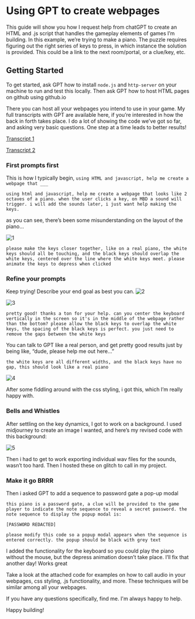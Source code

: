 # Using GPT to create webpages 

This guide will show you how I request help from chatGPT to create an HTML and .js script that handles the gameplay elements of games I’m building. In this example, we’re trying to make a piano. The puzzle requires figuring out the right series of keys to press, in which instance the solution is provided. This could be a link to the next room/portal, or a clue/key, etc.

## Getting Started

To get started, ask GPT how to install `node.js` and `http-server` on your machine to run and test this locally. Then ask GPT how to host HTML pages on github using github.io

There you can host all your webpages you intend to use in your game. My full transcripts with GPT are available here, if you’re interested in how the back in forth takes place. I do a lot of showing the code we’ve got so far, and asking very basic questions. One step at a time leads to better results!

[Transcript 1](https://chat.openai.com/share/3ad0b66c-fcf7-4c88-8bf7-0df72477f5cc)

[Transcript 2](https://chat.openai.com/share/ea817d7d-1da8-40aa-953d-39ce9e3e479f)

### First prompts first

This is how I typically begin, `using HTML and javascript, help me create a webpage that ___`

```
using html and javascript, help me create a webpage that looks like 2 octaves of a piano. when the user clicks a key, on MBD a sound will trigger. i will add the sounds later, i just want help making the keys.
```

as you can see, there’s been some misunderstanding on the layout of the piano…

![1](https://cdn.discordapp.com/attachments/1051281685234327613/1145385590687272960/1.png)
```
please make the keys closer together, like on a real piano, the white keys should all be touching, and the black keys should overlap the white keys, centered over the line where the white keys meet. please animate the keys to depress when clicked 
```
### Refine your prompts

Keep trying! Describe your end goal as best you can.
![2](https://cdn.discordapp.com/attachments/1051281685234327613/1145385590943137802/2.png)

![3](https://cdn.discordapp.com/attachments/1051281685234327613/1145385591610023997/4.png)

```
pretty good! thanks a ton for your help. can you center the keyboard vertically in the screen so it's in the middle of the webpage rather than the bottom? please allow the black keys to overlap the white keys, the spacing of the black keys is perfect. you just need to remove the gaps between the white keys
```

You can talk to GPT like a real person, and get pretty good results just by being like, “dude, please help me out here…”

```
the white keys are all different widths, and the black keys have no gap, this should look like a real piano
```
![4](https://cdn.discordapp.com/attachments/1051281685234327613/1145385591895240835/5.png)

After some fiddling around with the css styling, i got this, which I’m really happy with. 

### Bells and Whistles

After settling on the key dynamics, I got to work on a background. I used midjourney to create an image I wanted, and here’s my revised code with this background:

![5](https://cdn.discordapp.com/attachments/1051281685234327613/1145385592209805463/6.png)

Then i had to get to work exporting individual wav files for the sounds, wasn’t too hard. Then I hosted these on glitch to call in my project.

### Make it go BRRR

Then i asked GPT to add a sequence to password gate a pop-up modal

```
this piano is a password gate, a clue will be provided to the game player to indicate the note sequence to reveal a secret password. the note sequence to display the popup modal is:

[PASSWORD REDACTED]

please modify this code so a popup modal appears when the sequence is entered correctly. the popup should be black with grey text
```
I added the functionality for the keyboard so you could play the piano without the mouse, but the depress animation doesn’t take place. I’ll fix that another day! Works great

Take a look at the attached code for examples on how to call audio in your webpages, css styling, .js functionality, and more. These techniques will be similar among all your webpages.

If you have any questions specifically, find me. I'm always happy to help.

Happy building!

